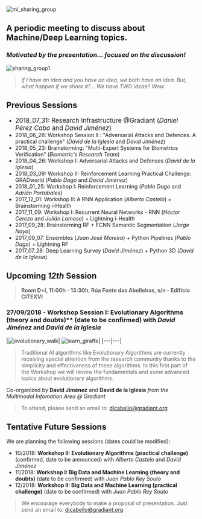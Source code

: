 ![ml_sharing_group](https://user-images.githubusercontent.com/30496090/37024691-ddf45440-2129-11e8-96f6-eca21a083b0e.png)

## A periodic meeting to discuss about Machine/Deep Learning topics. 
### *Motivated by the presentation... focused on the discussion!*
![sharing_group1](https://user-images.githubusercontent.com/30496090/31537549-e4db5ada-b002-11e7-9385-3dc08004c3e0.jpg)
> *If I have an idea and you have an idea, we both have an idea. But, what happen if we share it?... 
> We have TWO ideas!! Wow*

## Previous Sessions
*  <span style="font-size:larger;"> 2018_07_31: Research Infrastructure @Gradiant (*Daniel Pérez Cabo* and *David Jiménez*) </span>
* 2018_06_28: Workshop Session II : "Adversarial Attacks and Defences. A practical challenge" (*David de la Iglesia* and *David Jiménez*)
* 2018_05_23: Brainstorming: "Multi-Expert Systems for Biometrics Verification" (*Biometric's Research Team*)
* 2018_04_26: Workshop I: Adversarial Attacks and Defenses (*David de la Iglesia*)
* 2018_03_09: Workshop II: Reinforcement Learning Practical Challenge: GRADworld (*Pablo Dago* and *David Jiménez*)
* 2018_01_25: Workshop I: Reinforcement Learning (*Pablo Dago* and *Adrián Portabales*)
* 2017_12_01: Workshop II: A RNN Application (*Alberto Castelo*) + Brainstorming i-Health
* 2017_11_09: Workshop I: Recurrent Neural Networks - RNN (*Héctor Cerezo* and *Julián Lamoso*) + Lightning i-Health
* 2017_09_28: Brainstorming RF + FCNN Semantic Segmentation (*Jorge Naya*)
* 2017_09_07: Ensembles (*Juan José Moreira*) + Python Pipelines (*Pablo Dago*) + Lightning RF 
* 2017_07_28: Deep Learning Survey (*David Jiménez*) + Python 3D (*David de la Iglesia*)
<font size = "8"> </font>

## Upcoming ***12th*** Session
> **Room D+i, 11:00h - 13:30h, Rúa Fonte das Abelleiras, s/n - Edificio CITEXVI**
### 27/09/2018 - Workshop Session I: Evolutionary Algorithms (theory and doubts)** (date to be confirmed) with *David Jiménez* and *David de la Iglesia*

|![evolutionary_walk](https://user-images.githubusercontent.com/30496090/44568568-aec6a180-a777-11e8-9655-7a9ff7781147.png)|
![learn_giraffe](https://user-images.githubusercontent.com/30496090/44568575-b2f2bf00-a777-11e8-9755-3e9a26773e89.gif)|
|---|---|
> Traditional AI algorithms like Evolutionary Algorithms are currently receiving special attention from the research community thanks to the simplicity and effectiveness of these algorithms. In this first part of the Workshop we will review the fundamentals and some advanced topics about evolutionary algorithms.

Co-organized by **David Jiménez** and **David de la Iglesia** *from the Multimodal Infomation Area @ Gradiant*

> To attend, please send an email to: 
> djcabello@gradiant.org


## Tentative Future Sessions
We are planning the following sessions (dates could be modified):

* 10/2018: **Workshop II: Evolutionary Algorithms (practical challenge)** (confirmed, date to be announced)  with *Alberto Castelo* and *David Jiménez*
* 11/2018: **Workshop I: Big Data and Machine Learning (theory and doubts)** (date to be confirmed) with *Juan Pablo Rey Souto* 
* 12/2018: **Workshop II: Big Data and Machine Learning (practical challenge)** (date to be confirmed) with *Juan Pablo Rey Souto*

> We encourage everybody to make a proposal of presentation. 
> Just send an email to: djcabello@gradiant.org
